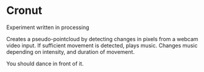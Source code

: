 # Cronut
Experiment written in processing

Creates a pseudo-pointcloud by detecting changes in pixels from a webcam video input.
If sufficient movement is detected, plays music. Changes music depending on intensity, and duration of movement.

You should dance in front of it.
